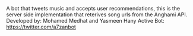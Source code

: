 A bot that tweets music and accepts user recommendations, this is the server side implementation that reterives song urls from the Anghami API.
Developed by: Mohamed Medhat and Yasmeen Hany
Active Bot: https://twitter.com/a7zanbot
